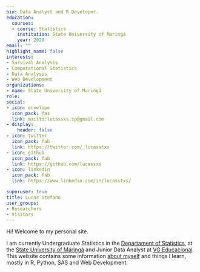 ```yaml
---
bio: Data Analyst and R Developer.
education:
  courses:
  - course: Statistics
    institution: State University of Maringá
    year: 2020
email: ""
highlight_name: false
interests:
- Survival Analysis
- Computational Statistics
- Data Analysis
- Web Development
organizations:
- name: State University of Maringá
role: 
social:
- icon: envelope
  icon_pack: fas
  link: mailto:lucassxs.sp@gmail.com
- display:
    header: false
- icon: twitter
  icon_pack: fab
  link: https://twitter.com/_lucasstxs
- icon: github
  icon_pack: fab
  link: https://github.com/lucassxs
- icon: linkedin
  icon_pack: fab
  link: https://www.linkedin.com/in/lucasstxs/

superuser: true
title: Lucas Stefano
user_groups:
- Researchers
- Visitors
---
```


Hi! Welcome to my personal site. 

I am currently Undergraduate Statistics in the [Departament of Statistics](https://www.des.uem.br), at the [State University of Maringá](https://www.uem.br) and Junior Data Analyst at [VG Educacional](https://www.vgeducacional.com). This website contains some information
[about myself](/about) and things I learn, mostly in R, Python, SAS and Web Development.


